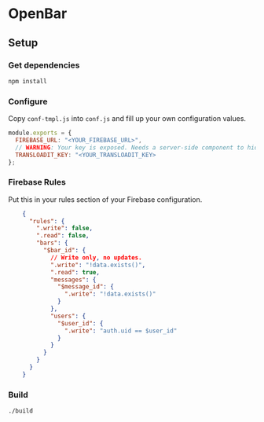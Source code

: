 # OpenBar

## Setup

### Get dependencies

```bash
npm install
```

### Configure

Copy `conf-tmpl.js` into `conf.js` and fill up your own configuration values.

```js
module.exports = {
  FIREBASE_URL: "<YOUR_FIREBASE_URL>",
  // WARNING: Your key is exposed. Needs a server-side component to hide this.
  TRANSLOADIT_KEY: "<YOUR_TRANSLOADIT_KEY>
};
```

### Firebase Rules

Put this in your rules section of your Firebase configuration.

```json
    {
      "rules": {
        ".write": false,
        ".read": false,
        "bars": {
          "$bar_id": {
            // Write only, no updates.
            ".write": "!data.exists()",
            ".read": true,
            "messages": {
              "$message_id": {
                ".write": "!data.exists()"
              }
            },
            "users": {
              "$user_id": {
                ".write": "auth.uid == $user_id"
              }
            }
          }
        }
      }
    }
```

### Build

```bash
./build
```
